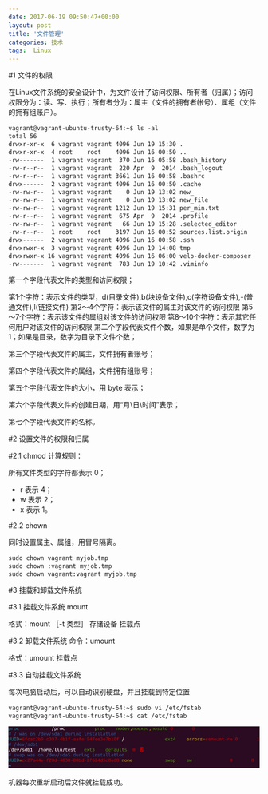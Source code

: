 ```yaml
---
date: 2017-06-19 09:50:47+00:00
layout: post
title: '文件管理'
categories: 技术
tags:  Linux
---
```


#1 文件的权限

在Linux文件系统的安全设计中，为文件设计了访问权限、所有者（归属）；访问权限分为：读、写、执行；所有者分为：属主（文件的拥有者帐号）、属组（文件的拥有组账户）。

````
vagrant@vagrant-ubuntu-trusty-64:~$ ls -al
total 56
drwxr-xr-x  6 vagrant vagrant 4096 Jun 19 15:30 .
drwxr-xr-x  4 root    root    4096 Jun 16 00:50 ..
-rw-------  1 vagrant vagrant  370 Jun 16 05:58 .bash_history
-rw-r--r--  1 vagrant vagrant  220 Apr  9  2014 .bash_logout
-rw-r--r--  1 vagrant vagrant 3661 Jun 16 00:58 .bashrc
drwx------  2 vagrant vagrant 4096 Jun 16 00:50 .cache
-rw-rw-r--  1 vagrant vagrant    0 Jun 19 13:02 new_
-rw-rw-r--  1 vagrant vagrant    0 Jun 19 13:02 new_file
-rw-rw-r--  1 vagrant vagrant 1212 Jun 19 15:31 per_min.txt
-rw-r--r--  1 vagrant vagrant  675 Apr  9  2014 .profile
-rw-rw-r--  1 vagrant vagrant   66 Jun 19 15:28 .selected_editor
-rw-r--r--  1 root    root    3197 Jun 16 00:52 sources.list.origin
drwx------  2 vagrant vagrant 4096 Jun 16 00:58 .ssh
drwxrwxr-x  3 vagrant vagrant 4096 Jun 19 14:08 tmp
drwxrwxr-x 16 vagrant vagrant 4096 Jun 16 06:00 velo-docker-composer
-rw-------  1 vagrant vagrant  783 Jun 19 10:42 .viminfo
````

第一个字段代表文件的类型和访问权限；

第1个字符：表示文件的类型，d(目录文件),b(块设备文件),c(字符设备文件),-(普通文件),l(链接文件)
第2～4个字符：表示该文件的属主对该文件的访问权限
第5～7个字符：表示该文件的属组对该文件的访问权限
第8～10个字符：表示其它任何用户对该文件的访问权限
第二个字段代表文件个数，如果是单个文件，数字为1；如果是目录，数字为目录下文件个数；

第三个字段代表文件的属主，文件拥有者账号；

第四个字段代表文件的属组，文件拥有组账号；

第五个字段代表文件的大小，用 byte 表示；

第六个字段代表文件的创建日期，用“月\日\时间”表示；

第七个字段代表文件的名称。

#2 设置文件的权限和归属

#2.1 chmod
计算规则：

所有文件类型的字符都表示 0；

* r 表示 4；
* w 表示 2；
* x 表示 1。

#2.2 chown

同时设置属主、属组，用冒号隔离。
````
sudo chown vagrant myjob.tmp
sudo chown :vagrant myjob.tmp 
sudo chown vagrant:vagrant myjob.tmp
````

#3 挂载和卸载文件系统

#3.1  挂载文件系统 mount

格式：mount ［-t 类型］ 存储设备  挂载点

#3.2  卸载文件系统
命令：umount

格式：umount   挂载点

#3.3 自动挂载文件系统

每次电脑启动后，可以自动识别硬盘，并且挂载到特定位置
````
vagrant@vagrant-ubuntu-trusty-64:~$ sudo vi /etc/fstab
vagrant@vagrant-ubuntu-trusty-64:~$ cat /etc/fstab
````
![](../assets/fstabl.png)

机器每次重新启动后文件就挂载成功。
